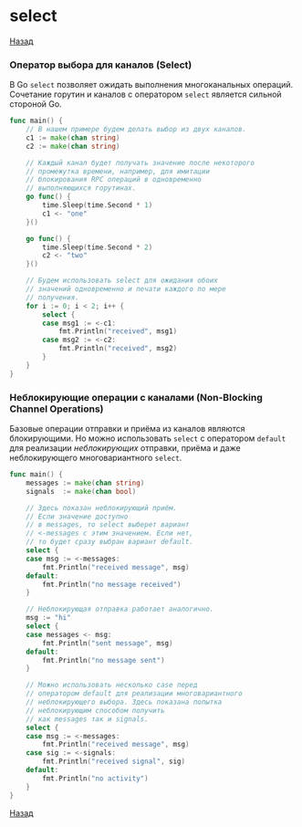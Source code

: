 # select

[Назад][back]

### Оператор выбора для каналов (Select)

В Go `select` позволяет ожидать выполнения многоканальных операций.
Сочетание горутин и каналов с оператором `select` является сильной стороной Go.

```go
func main() {
    // В нашем примере будем делать выбор из двух каналов.
    c1 := make(chan string)
    c2 := make(chan string)

    // Каждый канал будет получать значение после некоторого
    // промежутка времени, например, для имитации
    // блокирования RPC операций в одновременно
    // выполняющихся горутинах.
    go func() {
        time.Sleep(time.Second * 1)
        c1 <- "one"
    }()

    go func() {
        time.Sleep(time.Second * 2)
        c2 <- "two"
    }()

    // Будем использовать select для ожидания обоих
    // значений одновременно и печати каждого по мере
    // получения.
    for i := 0; i < 2; i++ {
        select {
        case msg1 := <-c1:
            fmt.Println("received", msg1)
        case msg2 := <-c2:
            fmt.Println("received", msg2)
        }
    }
}
```

### Неблокирующие операции с каналами (Non-Blocking Channel Operations)

Базовые операции отправки и приёма из каналов являются блокирующими.
Но можно использовать `select` с оператором `default` для реализации _неблокирующих_ отправки, приёма и даже
неблокирующего многовариантного `select`.

```go
func main() {
    messages := make(chan string)
    signals  := make(chan bool)

    // Здесь показан неблокирующий приём.
    // Если значение доступно
    // в messages, то select выберет вариант
    // <-messages с этим значением. Если нет,
    // то будет сразу выбран вариант default.
    select {
    case msg := <-messages:
        fmt.Println("received message", msg)
    default:
        fmt.Println("no message received")
    }

    // Неблокирующая отправка работает аналогично.
    msg := "hi"
    select {
    case messages <- msg:
        fmt.Println("sent message", msg)
    default:
        fmt.Println("no message sent")
    }

    // Можно использовать несколько case перед
    // оператором default для реализации многовариантного
    // неблокирующего выбора. Здесь показана попытка
    // неблокирующим способом получить
    // как messages так и signals.
    select {
    case msg := <-messages:
        fmt.Println("received message", msg)
    case sig := <-signals:
        fmt.Println("received signal", sig)
    default:
        fmt.Println("no activity")
    }
}
```

[Назад][back]

[back]: <.> "Назад к оглавлению"
